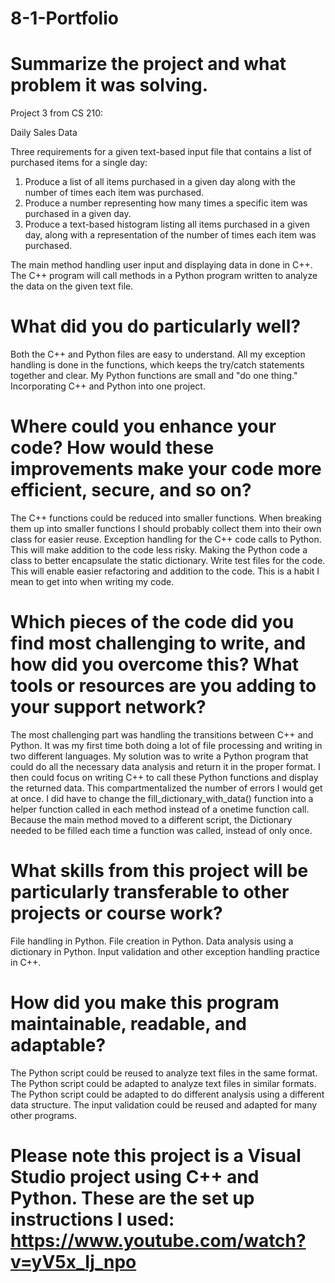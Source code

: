 # 8-1-Portfolio

# Summarize the project and what problem it was solving.
Project 3 from CS 210:

Daily Sales Data

Three requirements for a given text-based input file that contains a list of purchased items for a single day:
1. Produce a list of all items purchased in a given day along with the number of times each item was purchased.
2. Produce a number representing how many times a specific item was purchased in a given day.
3. Produce a text-based histogram listing all items purchased in a given day, along with a representation of the number of times each item was purchased.

The main method handling user input and displaying data in done in C++. The C++ program will call methods in a Python program written to analyze the data on the given text file.

# What did you do particularly well?
Both the C++ and Python files are easy to understand. 
All my exception handling is done in the functions, which keeps the try/catch statements together and clear.
My Python functions are small and "do one thing."
Incorporating C++ and Python into one project.

# Where could you enhance your code? How would these improvements make your code more efficient, secure, and so on?
The C++ functions could be reduced into smaller functions. When breaking them up into smaller functions I should probably collect them into their own class for easier reuse.
Exception handling for the C++ code calls to Python. This will make addition to the code less risky.
Making the Python code a class to better encapsulate the static dictionary.
Write test files for the code. This will enable easier refactoring and addition to the code. This is a habit I mean to get into when writing my code. 

# Which pieces of the code did you find most challenging to write, and how did you overcome this? What tools or resources are you adding to your support network?
The most challenging part was handling the transitions between C++ and Python. It was my first time both doing a lot of file processing and writing in two different languages. My solution was to write a Python program that could do all the necessary data analysis and return it in the proper format. I then could focus on writing C++ to call these Python functions and display the returned data. This compartmentalized the number of errors I would get at once. I did have to change the fill_dictionary_with_data() function into a helper function called in each method instead of a onetime function call. Because the main method moved to a different script, the Dictionary needed to be filled each time a function was called, instead of only once.

# What skills from this project will be particularly transferable to other projects or course work?
File handling in Python. 
File creation in Python. 
Data analysis using a dictionary in Python.
Input validation and other exception handling practice in C++.

# How did you make this program maintainable, readable, and adaptable?
The Python script could be reused to analyze text files in the same format.
The Python script could be adapted to analyze text files in similar formats.
The Python script could be adapted to do different analysis using a different data structure.
The input validation could be reused and adapted for many other programs.

# Please note this project is a Visual Studio project using C++ and Python. These are the set up instructions I used: https://www.youtube.com/watch?v=yV5x_Ij_npo

